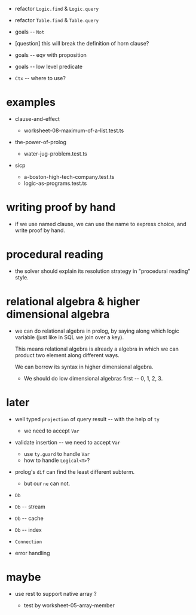 - refactor `Logic.find` & `Logic.query`
- refactor `Table.find` & `Table.query`

- goals -- `Not`

- [question] this will break the definition of horn clause?

- goals -- eqv with proposition
- goals -- low level predicate

- `Ctx` -- where to use?

# examples

- clause-and-effect
  - worksheet-08-maximum-of-a-list.test.ts

- the-power-of-prolog
  - water-jug-problem.test.ts

- sicp
  - a-boston-high-tech-company.test.ts
  - logic-as-programs.test.ts

# writing proof by hand

- if we use named clause, we can use the name to express choice, and write proof by hand.

# procedural reading

- the solver should explain its resolution strategy in "procedural reading" style.

# relational algebra & higher dimensional algebra

- we can do relational algebra in prolog,
  by saying along which logic variable
  (just like in SQL we join over a key).

  This means relational algebra is already a algebra
  in which we can product two element along different ways.

  We can borrow its syntax in higher dimensional algebra.

  - We should do low dimensional algebras first -- 0, 1, 2, 3.

# later

- well typed `projection` of query result -- with the help of `ty`

  - we need to accept `Var`

- validate insertion -- we need to accept `Var`

  - use `ty.guard` to handle `Var`
  - how to handle `Logical<T>`?

- prolog's `dif` can find the least different subterm.

  - but our `ne` can not.

- `Db`
- `Db` -- stream
- `Db` -- cache
- `Db` -- index
- `Connection`

- error handling

# maybe

- use rest to support native array ?

  - test by worksheet-05-array-member
